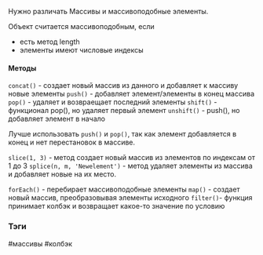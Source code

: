 
Нужно различать Массивы и массивоподобные элементы.

Объект считается массивоподобным, если
- есть метод length
- элементы имеют числовые индексы


#### Методы
`concat()` - создает новый массив из данного и добавляет к массиву новые элементы
`push()` - добавляет элемент/элементы в конец массива
`pop()` - удаляет и возвраещает последний элементы
`shift()` - функционал pop(), но удаляет первый элемент
`unshift()` - push(), но добавляет элемент в начало

Лучше использовать `push()` и `pop()`, так как элемент добавляется в конец и нет перестановок в массиве.


`slice(1, 3)`  - метод создает новый массив из элементов по индексам от 1 до 3
`splice(n, m, 'Newelement')`  - метод удаляет элементы из массива и добавляет новые на их место.

`forEach()` - перебирает массивоподобные элементы
`map()` - создает новый массив, преобразовывая элементы исходного
`filter()`- функция принимает колбэк и возвращает какое-то значение по условию






### Тэги

#массивы #колбэк 


